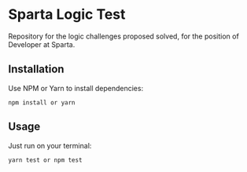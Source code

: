 # Sparta Logic Test
Repository for the logic challenges proposed solved, for the position of Developer at Sparta.

## Installation

Use NPM or Yarn to install dependencies:

```
npm install or yarn
```

## Usage

Just run on your terminal:

```
yarn test or npm test
```

